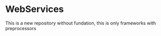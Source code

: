 # WebServices
This is a new repository without fundation, this is only frameworks with preprocessors
